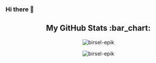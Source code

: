 ### Hi there 👋

<!--
**birsel-epik/birsel-epik** is a ✨ _special_ ✨ repository because its `README.md` (this file) appears on your GitHub profile.

Here are some ideas to get you started:

- 🔭 I’m currently working on ...
- 🌱 I’m currently learning ...
- 👯 I’m looking to collaborate on ...
- 🤔 I’m looking for help with ...
- 💬 Ask me about ...
- 📫 How to reach me: ...
- 😄 Pronouns: ...
- ⚡ Fun fact: ...
-->


<h2 align="center">My GitHub Stats :bar_chart:</h2>
<p align="center">
<p align="center"> <img src="https://github-readme-stats.vercel.app/api?username=birsel-epik&show_icons=true&theme=great-gatsby&count_private=true" alt="birsel-epik" />
<p align="center"> <img src="https://github-readme-stats.vercel.app/api/top-langs?username=birsel-epik&show_icons=true&theme=great-gatsby&count_private=true" alt="birsel-epik" />
</p>
